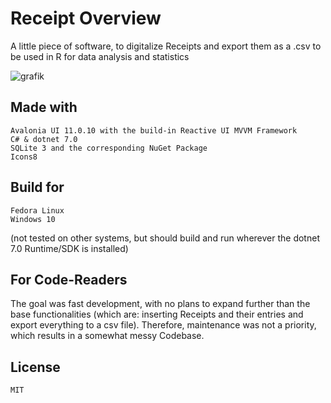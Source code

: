 # Receipt Overview

A little piece of software, to digitalize Receipts and export them as a .csv to be used in R for data analysis and statistics

![grafik](https://github.com/al-develop/ReceiptOverview/assets/16868184/3c5a2b7a-e095-4d71-b479-bd364153f831)


## Made with

    Avalonia UI 11.0.10 with the build-in Reactive UI MVVM Framework
    C# & dotnet 7.0
    SQLite 3 and the corresponding NuGet Package
    Icons8

## Build for

    Fedora Linux
    Windows 10

(not tested on other systems, but should build and run wherever the dotnet 7.0 Runtime/SDK is installed)

## For Code-Readers

The goal was fast development, with no plans to expand further than the base functionalities (which are: inserting Receipts and their entries and export everything to a csv file).
Therefore, maintenance was not a priority, which results in a somewhat messy Codebase.

## License

    MIT
